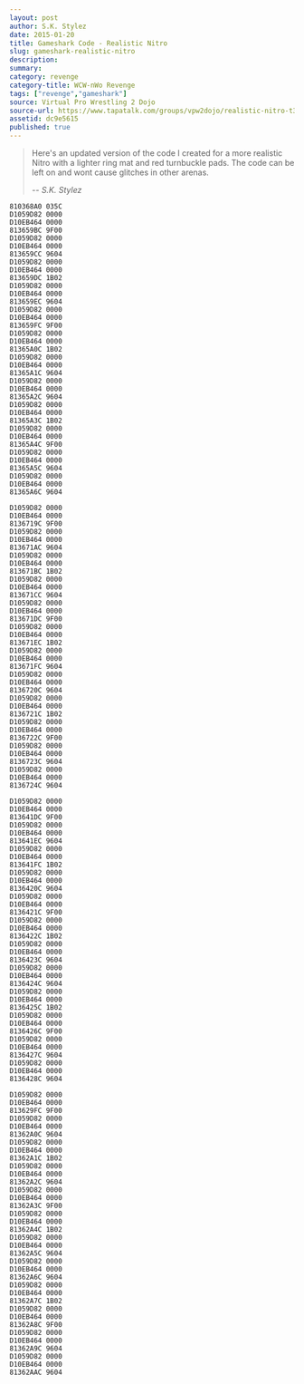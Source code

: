 ```yaml
---
layout: post
author: S.K. Stylez
date: 2015-01-20
title: Gameshark Code - Realistic Nitro
slug: gameshark-realistic-nitro
description:
summary:
category: revenge
category-title: WCW-nWo Revenge
tags: ["revenge","gameshark"]
source: Virtual Pro Wrestling 2 Dojo
source-url: https://www.tapatalk.com/groups/vpw2dojo/realistic-nitro-t300.html
assetid: dc9e5615
published: true
---
```


> Here's an updated version of the code I created for a more realistic Nitro with a lighter ring mat and red turnbuckle pads. The code can be left on and wont cause glitches in other arenas.
>
> -- <cite>S.K. Stylez</cite>

    810368A0 035C
    D1059D82 0000
    D10EB464 0000
    813659BC 9F00
    D1059D82 0000
    D10EB464 0000
    813659CC 9604
    D1059D82 0000
    D10EB464 0000
    813659DC 1B02
    D1059D82 0000
    D10EB464 0000
    813659EC 9604
    D1059D82 0000
    D10EB464 0000
    813659FC 9F00
    D1059D82 0000
    D10EB464 0000
    81365A0C 1B02
    D1059D82 0000
    D10EB464 0000
    81365A1C 9604
    D1059D82 0000
    D10EB464 0000
    81365A2C 9604
    D1059D82 0000
    D10EB464 0000
    81365A3C 1B02
    D1059D82 0000
    D10EB464 0000
    81365A4C 9F00
    D1059D82 0000
    D10EB464 0000
    81365A5C 9604
    D1059D82 0000
    D10EB464 0000
    81365A6C 9604

    D1059D82 0000
    D10EB464 0000
    8136719C 9F00
    D1059D82 0000
    D10EB464 0000
    813671AC 9604
    D1059D82 0000
    D10EB464 0000
    813671BC 1B02
    D1059D82 0000
    D10EB464 0000
    813671CC 9604
    D1059D82 0000
    D10EB464 0000
    813671DC 9F00
    D1059D82 0000
    D10EB464 0000
    813671EC 1B02
    D1059D82 0000
    D10EB464 0000
    813671FC 9604
    D1059D82 0000
    D10EB464 0000
    8136720C 9604
    D1059D82 0000
    D10EB464 0000
    8136721C 1B02
    D1059D82 0000
    D10EB464 0000
    8136722C 9F00
    D1059D82 0000
    D10EB464 0000
    8136723C 9604
    D1059D82 0000
    D10EB464 0000
    8136724C 9604

    D1059D82 0000
    D10EB464 0000
    813641DC 9F00
    D1059D82 0000
    D10EB464 0000
    813641EC 9604
    D1059D82 0000
    D10EB464 0000
    813641FC 1B02
    D1059D82 0000
    D10EB464 0000
    8136420C 9604
    D1059D82 0000
    D10EB464 0000
    8136421C 9F00
    D1059D82 0000
    D10EB464 0000
    8136422C 1B02
    D1059D82 0000
    D10EB464 0000
    8136423C 9604
    D1059D82 0000
    D10EB464 0000
    8136424C 9604
    D1059D82 0000
    D10EB464 0000
    8136425C 1B02
    D1059D82 0000
    D10EB464 0000
    8136426C 9F00
    D1059D82 0000
    D10EB464 0000
    8136427C 9604
    D1059D82 0000
    D10EB464 0000
    8136428C 9604

    D1059D82 0000
    D10EB464 0000
    813629FC 9F00
    D1059D82 0000
    D10EB464 0000
    81362A0C 9604
    D1059D82 0000
    D10EB464 0000
    81362A1C 1B02
    D1059D82 0000
    D10EB464 0000
    81362A2C 9604
    D1059D82 0000
    D10EB464 0000
    81362A3C 9F00
    D1059D82 0000
    D10EB464 0000
    81362A4C 1B02
    D1059D82 0000
    D10EB464 0000
    81362A5C 9604
    D1059D82 0000
    D10EB464 0000
    81362A6C 9604
    D1059D82 0000
    D10EB464 0000
    81362A7C 1B02
    D1059D82 0000
    D10EB464 0000
    81362A8C 9F00
    D1059D82 0000
    D10EB464 0000
    81362A9C 9604
    D1059D82 0000
    D10EB464 0000
    81362AAC 9604
